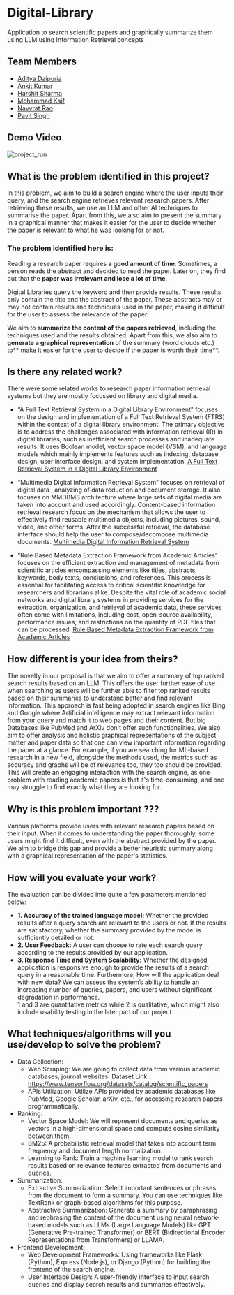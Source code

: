 # Digital-Library
Application to search scientific papers and graphically summarize them using LLM using Information Retrieval concepts

## Team Members
- [Aditya Daipuria](https://github.com/addydaipuria)
- [Ankit Kumar](https://github.com/ankitkat042)
- [Harshit Sharma](https://www.instagram.com/harsh.it_shwarma/)
- [Mohammad Kaif](https://github.com/169kaif)
- [Navvrat Rao](https://github.com/nav-rtd)
- [Pavit Singh](https://github.com/pait0709)

## Demo Video
![project_run](https://github.com/AIgorhythmics/Digital-Library/assets/79627254/26949b02-93f1-40fe-9863-c944410ffff1)

## What is the problem identified in this project?

In this problem, we aim to build a search engine where the user inputs their query, and the search engine retrieves relevant research papers. After retrieving these results, we use an LLM and other AI techniques to summarise the paper. Apart from this, we also aim to present the summary in a graphical manner that makes it easier for the user to decide whether the paper is relevant to what he was looking for or not.

### The problem identified here is:

Reading a research paper requires **a good amount of time**. Sometimes, a person reads the abstract and decided to read the paper. Later on, they find out that the **paper was irrelevant and lose a lot of time**. 

Digital Libraries query the keyword and then provide results. These results only contain the title and the abstract of the paper. These abstracts may or may not contain results and techniques used in the paper, making it difficult for the user to assess the relevance of the paper.

We aim to **summarize the content of the papers retrieved**, including the techniques used and the results obtained. Apart from this, we also aim to **generate a graphical representation** of the summary (word clouds etc.) to** make it easier for the user to decide if the paper is worth their time**.

## Is there any related work?

There were some related works to research paper information retrieval systems but they are mostly focussed on library and digital media.

- “A Full Text Retrieval System in a Digital Library Environment" focuses on the design and implementation of a Full Text Retrieval System (FTRS) within the context of a digital library environment. The primary objective is to address the challenges associated with information retrieval (IR) in digital libraries, such as inefficient search processes and inadequate results.
It uses Boolean model, vector space model (VSM), and language models which mainly implements features such as indexing, database design, user interface design, and system implementation. [A Full Text Retrieval System in a Digital Library Environment](https://www.scirp.org/journal/paperinformation?paperid=62727)

- “Multimedia Digital Information Retrieval System” focuses on retrieval of digital data , analyzing of data reduction and document storage. It also focuses on MMDBMS architecture where large sets of digital media are taken into account and used accordingly. Content-based information retrieval research focus on the mechanism that allows the user to effectively find reusable multimedia objects, including pictures, sound, video, and other forms. After the successful retrieval, the database interface should help the user to compose/decompose multimedia documents. [Multimedia Digital Information Retrieval System](https://www.researchgate.net/publication/295419193_Digital_Information_Retrieval)

- “Rule Based Metadata Extraction Framework from Academic Articles” focuses on the efficient extraction and management of metadata from scientific articles encompassing elements like titles, abstracts, keywords, body texts, conclusions, and references. This process is essential for facilitating access to critical scientific knowledge for researchers and librarians alike. Despite the vital role of academic social networks and digital library systems in providing services for the extraction, organization, and retrieval of academic data, these services often come with limitations, including cost, open-source availability, performance issues, and restrictions on the quantity of PDF files that can be processed. [Rule Based Metadata Extraction Framework from Academic Articles](https://arxiv.org/abs/1807.09009)


## How different is your idea from theirs?
The novelty in our proposal is that we aim to offer a summary of top ranked search results based on an LLM. This offers the user further ease of use when searching as users will be further able to filter top ranked results based on their summaries to understand better and find relevant information. This approach is fast being adopted in search engines like Bing and Google where Artificial intelligence may extract relevant information from your query and match it to web pages and their content. But big Databases like PubMed and ArXiv don't offer such functionalities. We also aim to offer analysis and holistic graphical representations of the subject matter and paper data so that one can view important information regarding the paper at a glance. For example, if you are searching for ML-based research in a new field, alongside the methods used, the metrics such as accuracy and graphs will be of relevance too, they too should be provided. This will create an engaging interaction with the search engine, as one problem with reading academic papers is that it's time-consuming, and one may struggle to find exactly what they are looking for.

## Why is this problem important ???
Various platforms provide users with relevant research papers based on their input. When it comes to understanding the paper thoroughly, some users might find it difficult, even with the abstract provided by the paper. We aim to bridge this gap and provide a better heuristic summary along with a graphical representation of the paper's statistics.

## How will you evaluate your work?
The evaluation can be divided into quite a few parameters mentioned below:
- **1. Accuracy of the trained language model:**  Whether the provided results after a query search are relevant to the users or not. If the results are satisfactory, whether the summary provided by the model is sufficiently detailed or not.
- **2. User Feedback:** A user can choose to rate each search query according to the results provided by our application.
- **3. Response Time and System Scalability:** Whether the designed application is responsive enough to provide the results of a search query in a reasonable time. Furthermore, How will the application deal with new data? We can assess the system’s ability to handle an increasing number of queries, papers, and users without significant degradation in performance.  
1 and 3 are quantitative metrics while 2 is qualitative, which might also include usability testing in the later part of our project.


## What techniques/algorithms will you use/develop to solve the problem?
- Data Collection: 
  - Web Scraping:  We are going to collect data from various academic databases, journal websites.
    Dataset Link : https://www.tensorflow.org/datasets/catalog/scientific_papers
  - APIs Utilization: Utilize APIs provided by academic databases like PubMed, Google Scholar, arXiv, etc., for accessing research papers programmatically. 
- Ranking: 
  - Vector Space Model: We will represent documents and queries as vectors in a high-dimensional space and compute cosine similarity between them.
  - BM25: A probabilistic retrieval model that takes into account term frequency and document length normalization.
  - Learning to Rank: Train a machine learning model to rank search results based on relevance features extracted from documents and queries.
- Summarization: 
  - Extractive Summarization: Select important sentences or phrases from the document to form a summary. You can use techniques like TextRank or graph-based algorithms for this purpose. 
  - Abstractive Summarization: Generate a summary by paraphrasing and rephrasing the content of the document using neural network-based models such as LLMs (Large Language Models) like GPT (Generative Pre-trained Transformer) or BERT (Bidirectional Encoder Representations from Transformers) or LLAMA.
- Frontend Development: 
  - Web Development Frameworks: Using frameworks like Flask (Python), Express (Node.js), or Django (Python) for building the frontend of the search engine. 
  - User Interface Design: A user-friendly interface to input search queries and display search results and summaries effectively.

